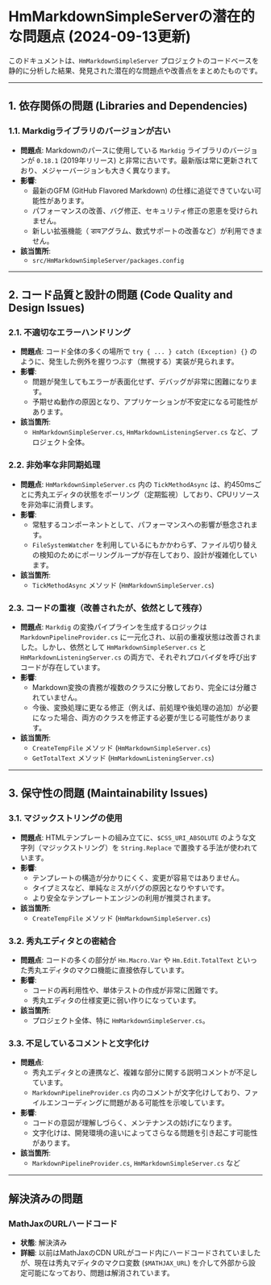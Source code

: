 # HmMarkdownSimpleServerの潜在的な問題点 (2024-09-13更新)

このドキュメントは、`HmMarkdownSimpleServer` プロジェクトのコードベースを静的に分析した結果、発見された潜在的な問題点や改善点をまとめたものです。

---

## 1. 依存関係の問題 (Libraries and Dependencies)

### 1.1. Markdigライブラリのバージョンが古い

- **問題点**:
  Markdownのパースに使用している `Markdig` ライブラリのバージョンが `0.18.1` (2019年リリース) と非常に古いです。最新版は常に更新されており、メジャーバージョンも大きく異なります。
- **影響**:
  - 最新のGFM (GitHub Flavored Markdown) の仕様に追従できていない可能性があります。
  - パフォーマンスの改善、バグ修正、セキュリティ修正の恩恵を受けられません。
  - 新しい拡張機能（ डायアグラム、数式サポートの改善など）が利用できません。
- **該当箇所**:
  - `src/HmMarkdownSimpleServer/packages.config`

---

## 2. コード品質と設計の問題 (Code Quality and Design Issues)

### 2.1. 不適切なエラーハンドリング

- **問題点**:
  コード全体の多くの場所で `try { ... } catch (Exception) {}` のように、発生した例外を握りつぶす（無視する）実装が見られます。
- **影響**:
  - 問題が発生してもエラーが表面化せず、デバッグが非常に困難になります。
  - 予期せぬ動作の原因となり、アプリケーションが不安定になる可能性があります。
- **該当箇所**:
  - `HmMarkdownSimpleServer.cs`, `HmMarkdownListeningServer.cs` など、プロジェクト全体。

### 2.2. 非効率な非同期処理

- **問題点**:
  `HmMarkdownSimpleServer.cs` 内の `TickMethodAsync` は、約450msごとに秀丸エディタの状態をポーリング（定期監視）しており、CPUリソースを非効率に消費します。
- **影響**:
  - 常駐するコンポーネントとして、パフォーマンスへの影響が懸念されます。
  - `FileSystemWatcher` を利用しているにもかかわらず、ファイル切り替えの検知のためにポーリングループが存在しており、設計が複雑化しています。
- **該当箇所**:
  - `TickMethodAsync` メソッド (`HmMarkdownSimpleServer.cs`)

### 2.3. コードの重複（改善されたが、依然として残存）

- **問題点**:
  `Markdig` の変換パイプラインを生成するロジックは `MarkdownPipelineProvider.cs` に一元化され、以前の重複状態は改善されました。しかし、依然として `HmMarkdownSimpleServer.cs` と `HmMarkdownListeningServer.cs` の両方で、それぞれプロバイダを呼び出すコードが存在しています。
- **影響**:
  - Markdown変換の責務が複数のクラスに分散しており、完全には分離されていません。
  - 今後、変換処理に更なる修正（例えば、前処理や後処理の追加）が必要になった場合、両方のクラスを修正する必要が生じる可能性があります。
- **該当箇所**:
  - `CreateTempFile` メソッド (`HmMarkdownSimpleServer.cs`)
  - `GetTotalText` メソッド (`HmMarkdownListeningServer.cs`)

---

## 3. 保守性の問題 (Maintainability Issues)

### 3.1. マジックストリングの使用

- **問題点**:
  HTMLテンプレートの組み立てに、`$CSS_URI_ABSOLUTE` のような文字列（マジックストリング）を `String.Replace` で置換する手法が使われています。
- **影響**:
  - テンプレートの構造が分かりにくく、変更が容易ではありません。
  - タイプミスなど、単純なミスがバグの原因となりやすいです。
  - より安全なテンプレートエンジンの利用が推奨されます。
- **該当箇所**:
  - `CreateTempFile` メソッド (`HmMarkdownSimpleServer.cs`)

### 3.2. 秀丸エディタとの密結合

- **問題点**:
  コードの多くの部分が `Hm.Macro.Var` や `Hm.Edit.TotalText` といった秀丸エディタのマクロ機能に直接依存しています。
- **影響**:
  - コードの再利用性や、単体テストの作成が非常に困難です。
  - 秀丸エディタの仕様変更に弱い作りになっています。
- **該当箇所**:
  - プロジェクト全体、特に `HmMarkdownSimpleServer.cs`。

### 3.3. 不足しているコメントと文字化け

- **問題点**:
  - 秀丸エディタとの連携など、複雑な部分に関する説明コメントが不足しています。
  - `MarkdownPipelineProvider.cs` 内のコメントが文字化けしており、ファイルエンコーディングに問題がある可能性を示唆しています。
- **影響**:
  - コードの意図が理解しづらく、メンテナンスの妨げになります。
  - 文字化けは、開発環境の違いによってさらなる問題を引き起こす可能性があります。
- **該当箇所**:
  - `MarkdownPipelineProvider.cs`, `HmMarkdownSimpleServer.cs` など

---

## 解決済みの問題

### MathJaxのURLハードコード

- **状態**: 解決済み
- **詳細**: 以前はMathJaxのCDN URLがコード内にハードコードされていましたが、現在は秀丸マディタのマクロ変数 (`$MATHJAX_URL`) を介して外部から設定可能になっており、問題は解消されています。
